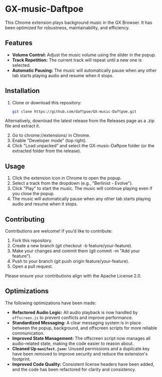 # GX-music-Daftpoe

This Chrome extension plays background music in the GX Browser. It has been optimized for robustness, maintainability, and efficiency.

## Features

- **Volume Control:** Adjust the music volume using the slider in the popup.
- **Track Repetition:** The current track will repeat until a new one is selected.
- **Automatic Pausing:** The music will automatically pause when any other tab starts playing audio and resume when it stops.

## Installation
1. Clone or download this repository:
   ```bash
   git clone https://github.com/daftpoe/GX-music-Daftpoe.git
   ```
Alternatively, download the latest release from the Releases page as a .zip file and extract it.

2. Go to chrome://extensions/ in Chrome.
3. Enable "Developer mode" (top right).
4. Click "Load unpacked" and select the GX-music-Daftpoe folder (or the extracted folder from the release).

## Usage
1. Click the extension icon in Chrome to open the popup.
2. Select a track from the dropdown (e.g., "Berlinist - Evolve").
3. Click "Play" to start the music. The music will continue playing even if you close the popup.
4. The music will automatically pause when any other tab starts playing audio and resume when it stops.

## Contributing
Contributions are welcome! If you’d like to contribute:

1. Fork this repository.
2. Create a new branch (git checkout -b feature/your-feature).
3. Make your changes and commit them (git commit -m "Add your feature").
4. Push to your branch (git push origin feature/your-feature).
5. Open a pull request.

Please ensure your contributions align with the Apache License 2.0.

## Optimizations

The following optimizations have been made:

- **Refactored Audio Logic:** All audio playback is now handled by `offscreen.js` to prevent conflicts and improve performance.
- **Standardized Messaging:** A clear messaging system is in place between the popup, background, and offscreen scripts for more reliable communication.
- **Improved State Management:** The offscreen script now manages all audio-related state, making the code easier to reason about.
- **Cleaned Up `manifest.json`:** Unused permissions and a duplicate key have been removed to improve security and reduce the extension's footprint.
- **Improved Code Quality:** Consistent license headers have been added, and the code has been refactored for clarity and consistency.